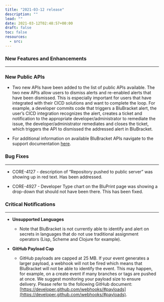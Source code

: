 ```yaml
---
title: "2021-03-12 release"
description: ""
lead: ""
date: 2021-03-12T02:48:57+00:00
draft: false
toc: false
resources:
  - src:
---
```


### New Features and Enhancements
---------------------------------

### New Public APIs

* Two new APIs have been added to the list of public APIs available. The two new APIs allow users to dismiss alerts and re-enabled alerts that have been dismissed. This is especially important for users that have integrated with their CICD solutions and want to complete the loop. For example, a developer commits code that triggers a BluBracket alert, the user’s CICD integration recognizes the alert, creates a ticket and notification to the appropriate developer/administrator to remediate the issue, the developer/administrator remediates and closes the ticket, which triggers the API to dismissed the addressed alert in BluBracket.

* For additional information on available BluBracket APIs navigate to the support documentation [here](https://support.blubracket.com/hc/en-us/articles/360055569611-Event-and-Alert-APIs).

### Bug Fixes
-------------

* CORE-4127 - description of “Repository pushed to public server” was showing up in red text. Has been addressed.

* CORE-4927 - Developer Type chart on the BluPrint page was showing a drop-down that should not have been there. This has been fixed.

### Critical Notifications
--------------------------

* **Unsupported Languages**

  * Note that BluBracket is not currently able to identify and alert on secrets in languages that do not use traditional assignment operators (Lisp, Scheme and Clojure for example).

* **GitHub Payload Cap**

  * GitHub payloads are capped at 25 MB. If your event generates a larger payload, a webhook will not be fired which means that BluBracket will not be able to identify the event. This may happen, for example, on a create event if many branches or tags are pushed at once. We suggest monitoring your payload size to ensure delivery. Please refer to the following GitHub document: [https://developer.github.com/webhooks/#payloads](https://developer.github.com/webhooks/#payloads).
